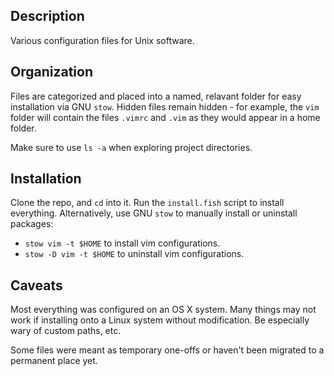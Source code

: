 Description
-----------
Various configuration files for Unix software.

Organization
------------
Files are categorized and placed into a named, relavant folder for easy
installation via GNU `stow`.
Hidden files remain hidden - for example, the `vim` folder
will contain the files `.vimrc` and `.vim` as they would appear in a
home folder. 

Make sure to use `ls -a` when exploring project directories.

Installation
------------
Clone the repo, and `cd` into it.
Run the `install.fish` script to install everything.
Alternatively, use GNU `stow` to manually install or uninstall packages:

* `stow vim -t $HOME` to install vim configurations.
* `stow -D vim -t $HOME` to uninstall vim configurations.

Caveats
-------
Most everything was configured on an OS X system. 
Many things may not work if installing onto a Linux system without modification.
Be especially wary of custom paths, etc.

Some files were meant as temporary one-offs or haven't been migrated to a permanent place yet.

